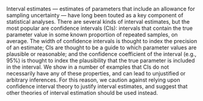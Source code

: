 Interval estimates &mdash; estimates of parameters that include an allowance for sampling uncertainty &mdash; have long been touted as a key component of statistical analyses. There are several kinds of interval estimates, but the most popular are confidence intervals (CIs): intervals that contain the true parameter value in some known proportion of repeated samples, on average. The width of confidence intervals is thought to index the precision of an estimate; CIs are thought to be a guide to which parameter values are plausible or reasonable; and the confidence coefficient of the interval (e.g., 95%) is thought to index the plausibility that the true parameter is included in the interval. We show in a number of examples that CIs do not necessarily have any of these properties, and can lead to unjustified or arbitrary inferences. For this reason, we caution against relying upon confidence interval theory to justify interval estimates, and suggest that other theories of interval estimation should be used instead.